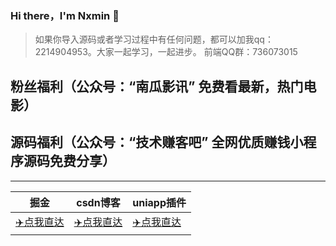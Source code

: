 ### Hi there，I'm Nxmin 👋

> 如果你导入源码或者学习过程中有任何问题，都可以加我qq：2214904953。大家一起学习，一起进步。 前端QQ群：736073015


## 粉丝福利（公众号：“南瓜影讯” 免费看最新，热门电影）
## 源码福利（公众号：“技术赚客吧” 全网优质赚钱小程序源码免费分享）

---
 | 掘金  |csdn博客 | uniapp插件|
 | ----  | --- |--- |
 | [✈️点我直达](https://juejin.cn/user/624178334799159)|[✈️点我直达](https://blog.csdn.net/qq_32340877)| [✈️点我直达](https://ext.dcloud.net.cn/publisher?id=148103)|
